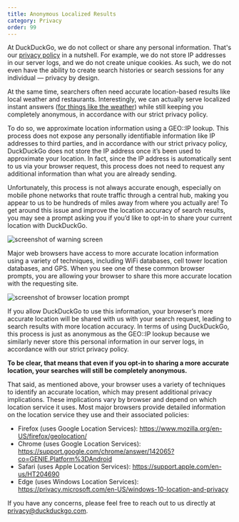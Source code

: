 ```yaml
---
title: Anonymous Localized Results
category: Privacy
order: 99
---
```


<p>
    At DuckDuckGo, we do not collect or share any personal information. That's our
    <a href="https://duckduckgo.com/privacy">privacy policy</a> in a nutshell. For
    example, we do not store IP addresses in our server logs, and we do not create
    unique cookies. As such, we do not even have the ability to create search
    histories or search sessions for any individual — privacy by design.
</p>

<p>
    At the same time, searchers often need accurate location-based results like
    local weather and restaurants. Interestingly, we can actually serve localized
    instant answers (<a href="https://duckduckgo.com/?q=weather&amp;ia=weather">for things like the weather</a>) while
    still keeping you completely anonymous, in accordance with our strict
    privacy policy.
</p>

<p>
    To do so, we approximate location information using a GEO::IP lookup. This
    process does not expose any personally identifiable information like IP
    addresses to third parties, and in accordance with our strict privacy policy,
    DuckDuckGo does not store the IP address once it’s been used to approximate
    your location. In fact, since the IP address is automatically sent to us via
    your browser request, this process does not need to request any additional
    information than what you are already sending.
</p>

<p>
    Unfortunately, this process is not always accurate enough, especially on
    mobile phone networks that route traffic through a central hub, making you
    appear to us to be hundreds of miles away from where you actually are! To get
    around this issue and improve the location accuracy of search results, you may
    see a prompt asking you if you’d like to opt-in to share your current location
    with DuckDuckGo.
</p>

<img alt="screenshot of warning screen" src="{{ site.baseurl }}/images/50a312f5339e7a84a7c99ad7d3e152f4.png" />
<p>
    Major web browsers have access to more accurate location information using a
    variety of techniques, including WiFi databases, cell tower location
    databases, and GPS. When you see one of these common browser prompts, you are
    allowing your browser to share this more accurate location with the requesting
    site.
</p>

<img alt="screenshot of browser location prompt" src="{{ site.baseurl }}/images/6631305e26ef2563263b3eb1c83b2a9e.png" />
<p>
    If you allow DuckDuckGo to use this information, your browser’s more accurate
    location will be shared with us with your search request, leading to search
    results with more location accuracy. In terms of using DuckDuckGo, this
    process is just as anonymous as the GEO::IP lookup because we similarly never
    store this personal information in our server logs, in accordance with our
    strict privacy policy.
</p>

<p>
    <strong>To be clear, that means that even if you opt-in to sharing a more accurate
        location, your searches will still be completely anonymous.</strong>
</p>

<p>
    That said, as mentioned above, your browser uses a variety of techniques to
    identify an accurate location, which may present additional privacy
    implications. These implications vary by browser and depend on which location
    service it uses. Most major browsers provide detailed information on the
    location service they use and their associated policies:
</p>
<ul>
    <li>
        Firefox (uses Google Location Services):
        <a href="https://www.mozilla.org/en-US/firefox/geolocation/">https://www.mozilla.org/en-US/firefox/geolocation/</a>
    </li>
    <li>
        Chrome (uses Google Location Services):
        <a href="https://support.google.com/chrome/answer/142065?co=GENIE.Platform%3DAndroid">https://support.google.com/chrome/answer/142065?co=GENIE.Platform%3DAndroid</a>
    </li>
    <li>
        Safari (uses Apple Location Services):
        <a href="https://support.apple.com/en-us/HT204690">https://support.apple.com/en-us/HT204690</a>
    </li>
    <li>
        Edge (uses Windows Location Services):
        <a href="https://privacy.microsoft.com/en-US/windows-10-location-and-privacy">https://privacy.microsoft.com/en-US/windows-10-location-and-privacy</a>
    </li>
</ul>
<p>
    If you have any concerns, please feel free to reach out to us directly at
    <a href="mailto:privacy@duckduckgo.com">privacy@duckduckgo.com</a>.
</p>
